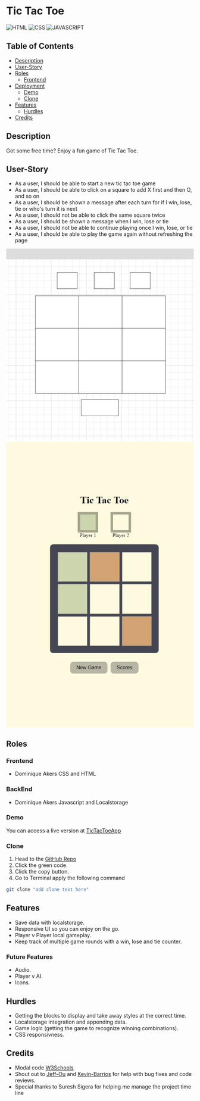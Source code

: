 # Tic Tac Toe

![HTML](https://img.shields.io/badge/HTML-%23dd4b25?logo=html5&style=plastic)
![CSS](https://img.shields.io/badge/CSS-%23146eb0?logo=css3&style=plastic)
![JAVASCRIPT](https://img.shields.io/badge/JavaScript-%23e9d44d?logo=javascript&style=plastic)

## Table of Contents

- [Description](#description)
- [User-Story](#User-Story)
- [Roles](#roles)
  - [Frontend](#frontend)
- [Deployment](#deployment)
  - [Demo](#demo)
  - [Clone](#clone)
- [Features](#Features)
   - [Hurdles](#Hurdles)
- [Credits](#Credits)

## Description
Got some free time? Enjoy a fun game of Tic Tac Toe.

## User-Story
- As a user, I should be able to start a new tic tac toe game
- As a user, I should be able to click on a square to add X first and then O, and so on
- As a user, I should be shown a message after each turn for if I win, lose, tie or who's turn it is next
- As a user, I should not be able to click the same square twice
- As a user, I should be shown a message when I win, lose or tie
- As a user, I should not be able to continue playing once I win, lose, or tie
- As a user, I should be able to play the game again without refreshing the page

![Wireframe.](/wireframtictactoe.JPG)
![TicTacToe.](/TicTacToegame.JPG)

## Roles
### Frontend
- Dominique Akers
CSS and HTML

### BackEnd
- Dominique Akers
Javascript and Localstorage

### Demo
You can access a live version at [TicTacToeApp](https://dommy99.github.io/Tic-Tac-Toe/)

### Clone
1. Head to the [GitHub Repo](https://github.com/Dommy99/Tic-Tac-Toe)
2. Click the green code.
3. Click the copy button.
4. Go to Terminal apply the following command
```bash
git clone "add clone text here"
```

## Features
- Save data with localstorage. 
- Responsive UI so you can enjoy on the go.
- Player v Player local gameplay.
- Keep track of multiple game rounds with a win, lose and tie counter.
### Future Features
- Audio.
- Player v AI.
- Icons.
## Hurdles
- Getting the blocks to display and take away styles at the correct time.
- Localstorage integration and appending data.
- Game logic (getting the game to recognize winning combinations).
- CSS responsivness. 
## Credits
- Modal code [W3Schools](https://www.w3schools.com/howto/howto_css_modals.asp)
- Shout out to [Jeff-Ou](https://github.com/pophero110) and [Kevin-Barrios](https://github.com/dayjyun) for help with bug fixes and code reviews.
- Special thanks to Suresh Sigera for helping me manage the project time line 
